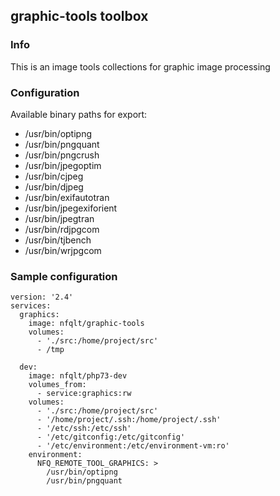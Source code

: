 ## graphic-tools toolbox

### Info
This is an image tools collections for graphic image processing

### Configuration
Available binary paths for export:

- /usr/bin/optipng
- /usr/bin/pngquant
- /usr/bin/pngcrush
- /usr/bin/jpegoptim
- /usr/bin/cjpeg
- /usr/bin/djpeg
- /usr/bin/exifautotran
- /usr/bin/jpegexiforient
- /usr/bin/jpegtran
- /usr/bin/rdjpgcom
- /usr/bin/tjbench
- /usr/bin/wrjpgcom


### Sample configuration

```
version: '2.4'
services:
  graphics:
    image: nfqlt/graphic-tools
    volumes:
      - './src:/home/project/src'
      - /tmp

  dev:
    image: nfqlt/php73-dev
    volumes_from:
      - service:graphics:rw
    volumes:
      - './src:/home/project/src'
      - '/home/project/.ssh:/home/project/.ssh'
      - '/etc/ssh:/etc/ssh'
      - '/etc/gitconfig:/etc/gitconfig'
      - '/etc/environment:/etc/environment-vm:ro'
    environment:
      NFQ_REMOTE_TOOL_GRAPHICS: >
        /usr/bin/optipng
        /usr/bin/pngquant
```

